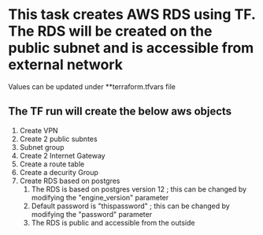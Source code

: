 # This task creates AWS RDS using TF. The RDS will be created on the public subnet and is accessible from external network 

Values can be updated under **terraform.tfvars file

## The TF run will create the below aws objects
1. Create VPN
2. Create 2 public subntes
3. Subnet group
4. Create 2 Internet Gateway
5. Create a route table
6. Create a decurity Group
7. Create RDS based on postgres 
    1. The RDS is based on postgres version 12 ; this can be changed by modifying the "engine_version" parameter 
    2. Default password is "thispassword" ; this can be changed by modifying the "password" parameter
    3. The RDS is public and accessible from the outside
